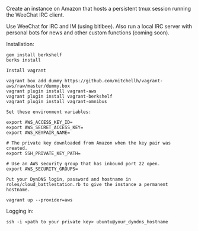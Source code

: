 Create an instance on Amazon that hosts a persistent tmux session
running the WeeChat IRC client.

Use WeeChat for IRC and IM (using bitlbee). Also run a local IRC server
with personal bots for news and other custom functions (coming soon).

Installation:

```
gem install berkshelf
berks install

Install vagrant

vagrant box add dummy https://github.com/mitchellh/vagrant-aws/raw/master/dummy.box
vagrant plugin install vagrant-aws
vagrant plugin install vagrant-berkshelf
vagrant plugin install vagrant-omnibus

Set these environment variables:

export AWS_ACCESS_KEY_ID=
export AWS_SECRET_ACCESS_KEY=
export AWS_KEYPAIR_NAME=

# The private key downloaded from Amazon when the key pair was created.
export SSH_PRIVATE_KEY_PATH=

# Use an AWS security group that has inbound port 22 open.
export AWS_SECURITY_GROUPS=

Put your DynDNS login, password and hostname in
roles/cloud_battlestation.rb to give the instance a permanent hostname.

vagrant up --provider=aws
```

Logging in:

```
ssh -i <path to your private key> ubuntu@your_dyndns_hostname
```
